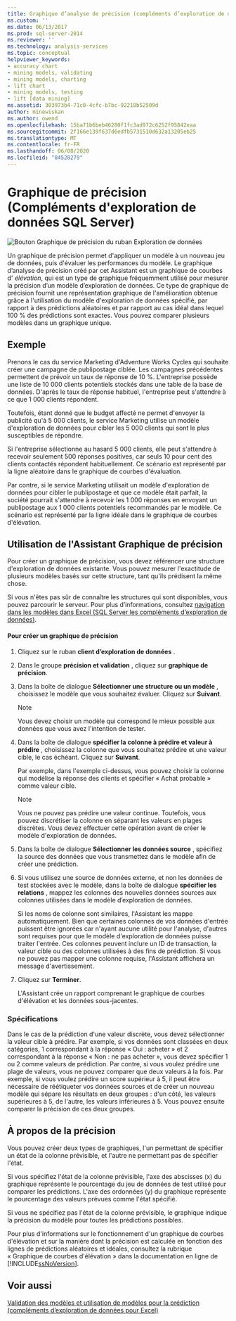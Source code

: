 ```yaml
---
title: Graphique d’analyse de précision (compléments d’exploration de données SQL Server) | Microsoft Docs
ms.custom: ''
ms.date: 06/13/2017
ms.prod: sql-server-2014
ms.reviewer: ''
ms.technology: analysis-services
ms.topic: conceptual
helpviewer_keywords:
- accuracy chart
- mining models, validating
- mining models, charting
- lift chart
- mining models, testing
- lift [data mining]
ms.assetid: 303973b4-71c0-4cfc-b7bc-92218b52509d
author: minewiskan
ms.author: owend
ms.openlocfilehash: 15ba71b6beb46280f1fc3ad972c6252f95842eaa
ms.sourcegitcommit: 2f166e139f637d6edfb5731510d632a13205eb25
ms.translationtype: MT
ms.contentlocale: fr-FR
ms.lasthandoff: 06/08/2020
ms.locfileid: "84528279"
---
```

# <a name="accuracy-chart-sql-server-data-mining-add-ins"></a>Graphique de précision (Compléments d'exploration de données SQL Server)
  ![Bouton Graphique de précision du ruban Exploration de données](media/dmc-accchart.gif "Bouton Graphique de précision du ruban Exploration de données")  
  
 Un graphique de précision permet d'appliquer un modèle à un nouveau jeu de données, puis d'évaluer les performances du modèle. Le graphique d’analyse de précision créé par cet Assistant est un graphique de courbes d' *élévation*, qui est un type de graphique fréquemment utilisé pour mesurer la précision d’un modèle d’exploration de données. Ce type de graphique de précision fournit une représentation graphique de l'amélioration obtenue grâce à l'utilisation du modèle d'exploration de données spécifié, par rapport à des prédictions aléatoires et par rapport au cas idéal dans lequel 100 % des prédictions sont exactes. Vous pouvez comparer plusieurs modèles dans un graphique unique.  
  
## <a name="example"></a>Exemple  
 Prenons le cas du service Marketing d'Adventure Works Cycles qui souhaite créer une campagne de publipostage ciblée. Les campagnes précédentes permettent de prévoir un taux de réponse de 10 %. L'entreprise possède une liste de 10 000 clients potentiels stockés dans une table de la base de données. D'après le taux de réponse habituel, l'entreprise peut s'attendre à ce que 1 000 clients répondent.  
  
 Toutefois, étant donné que le budget affecté ne permet d'envoyer la publicité qu'à 5 000 clients, le service Marketing utilise un modèle d'exploration de données pour cibler les 5 000 clients qui sont le plus susceptibles de répondre.  
  
 Si l'entreprise sélectionne au hasard 5 000 clients, elle peut s'attendre à recevoir seulement 500 réponses positives, car seuls 10 pour cent des clients contactés répondent habituellement. Ce scénario est représenté par la ligne aléatoire dans le graphique de courbes d'évaluation.  
  
 Par contre, si le service Marketing utilisait un modèle d'exploration de données pour cibler le publipostage et que ce modèle était parfait, la société pourrait s'attendre à recevoir les 1 000 réponses en envoyant un publipostage aux 1 000 clients potentiels recommandés par le modèle. Ce scénario est représenté par la ligne idéale dans le graphique de courbes d'élévation.  
  
## <a name="using-the-accuracy-chart-wizard"></a>Utilisation de l'Assistant Graphique de précision  
 Pour créer un graphique de précision, vous devez référencer une structure d'exploration de données existante. Vous pouvez mesurer l'exactitude de plusieurs modèles basés sur cette structure, tant qu'ils prédisent la même chose.  
  
 Si vous n'êtes pas sûr de connaître les structures qui sont disponibles, vous pouvez parcourir le serveur. Pour plus d’informations, consultez [navigation dans les modèles dans Excel &#40;SQL Server les compléments d’exploration de données&#41;](browsing-models-in-excel-sql-server-data-mining-add-ins.md).  
  
#### <a name="to-create-an-accuracy-chart"></a>Pour créer un graphique de précision  
  
1.  Cliquez sur le ruban **client d’exploration de données** .  
  
2.  Dans le groupe **précision et validation** , cliquez sur **graphique de précision**.  
  
3.  Dans la boîte de dialogue **Sélectionner une structure ou un modèle** , choisissez le modèle que vous souhaitez évaluer. Cliquez sur **Suivant**.  
  
    > [!NOTE]  
    >  Vous devez choisir un modèle qui correspond le mieux possible aux données que vous avez l'intention de tester.  
  
4.  Dans la boîte de dialogue **spécifier la colonne à prédire et valeur à prédire** , choisissez la colonne que vous souhaitez prédire et une valeur cible, le cas échéant. Cliquez sur **Suivant**.  
  
     Par exemple, dans l'exemple ci-dessus, vous pouvez choisir la colonne qui modélise la réponse des clients et spécifier « Achat probable » comme valeur cible.  
  
    > [!NOTE]  
    >  Vous ne pouvez pas prédire une valeur continue. Toutefois, vous pouvez discrétiser la colonne en séparant les valeurs en plages discrètes. Vous devez effectuer cette opération avant de créer le modèle d'exploration de données.  
  
5.  Dans la boîte de dialogue **Sélectionner les données source** , spécifiez la source des données que vous transmettez dans le modèle afin de créer une prédiction.  
  
6.  Si vous utilisez une source de données externe, et non les données de test stockées avec le modèle, dans la boîte de dialogue **spécifier les relations** , mappez les colonnes des nouvelles données sources aux colonnes utilisées dans le modèle d’exploration de données.  
  
     Si les noms de colonne sont similaires, l'Assistant les mappe automatiquement. Bien que certaines colonnes de vos données d'entrée puissent être ignorées car n'ayant aucune utilité pour l'analyse, d'autres sont requises pour que le modèle d'exploration de données puisse traiter l'entrée. Ces colonnes peuvent inclure un ID de transaction, la valeur cible ou des colonnes utilisées à des fins de prédiction. Si vous ne pouvez pas mapper une colonne requise, l'Assistant affichera un message d'avertissement.  
  
7.  Cliquez sur **Terminer**.  
  
     L'Assistant crée un rapport comprenant le graphique de courbes d'élévation et les données sous-jacentes.  
  
### <a name="requirements"></a>Spécifications  
 Dans le cas de la prédiction d'une valeur discrète, vous devez sélectionner la valeur cible à prédire. Par exemple, si vos données sont classées en deux catégories, 1 correspondant à la réponse « Oui : acheter » et 2 correspondant à la réponse « Non : ne pas acheter », vous devez spécifier 1 ou 2 comme valeurs de prédiction. Par contre, si vous voulez prédire une plage de valeurs, vous ne pouvez comparer que deux valeurs à la fois. Par exemple, si vous voulez prédire un score supérieur à 5, il peut être nécessaire de réétiqueter vos données sources et de créer un nouveau modèle qui sépare les résultats en deux groupes : d'un côté, les valeurs supérieures à 5, de l'autre, les valeurs inférieures à 5. Vous pouvez ensuite comparer la précision de ces deux groupes.  
  
## <a name="understanding-accuracy"></a>À propos de la précision  
 Vous pouvez créer deux types de graphiques, l'un permettant de spécifier un état de la colonne prévisible, et l'autre ne permettant pas de spécifier l'état.  
  
 Si vous spécifiez l'état de la colonne prévisible, l'axe des abscisses (x) du graphique représente le pourcentage du jeu de données de test utilisé pour comparer les prédictions. L'axe des ordonnées (y) du graphique représente le pourcentage des valeurs prévues comme l'état spécifié.  
  
 Si vous ne spécifiez pas l'état de la colonne prévisible, le graphique indique la précision du modèle pour toutes les prédictions possibles.  
  
 Pour plus d'informations sur le fonctionnement d'un graphique de courbes d'élévation et sur la manière dont la précision est calculée en fonction des lignes de prédictions aléatoires et idéales, consultez la rubrique « Graphique de courbes d'élévation » dans la documentation en ligne de [!INCLUDE[ssNoVersion](../includes/ssnoversion-md.md)].  
  
## <a name="see-also"></a>Voir aussi  
 [Validation des modèles et utilisation de modèles pour la prédiction &#40;compléments d’exploration de données pour Excel&#41;](validating-models-and-using-models-for-prediction-data-mining-add-ins-for-excel.md)  
  
  
